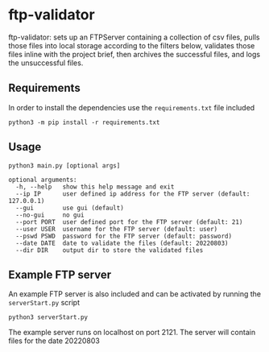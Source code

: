 # ftp-validator

ftp-validator: sets up an FTPServer containing a collection of csv files, pulls those files into local storage according to the filters below, validates those files inline with the project brief, then archives the successful files, and logs the unsuccessful files.

## Requirements
In order to install the dependencies use the `requirements.txt` file included

`python3 -m pip install -r requirements.txt`

## Usage
`python3 main.py [optional args]`

```
optional arguments:
  -h, --help   show this help message and exit
  --ip IP      user defined ip address for the FTP server (default: 127.0.0.1)
  --gui        use gui (default)
  --no-gui     no gui
  --port PORT  user defined port for the FTP server (default: 21)
  --user USER  username for the FTP server (default: user)
  --pswd PSWD  password for the FTP server (default: password)
  --date DATE  date to validate the files (default: 20220803)
  --dir DIR    output dir to store the validated files
 ```

## Example FTP server
An example FTP server is also included and can be activated by running the `serverStart.py` script

`python3 serverStart.py`

The example server runs on localhost on port 2121. The server will contain files for the date 20220803


